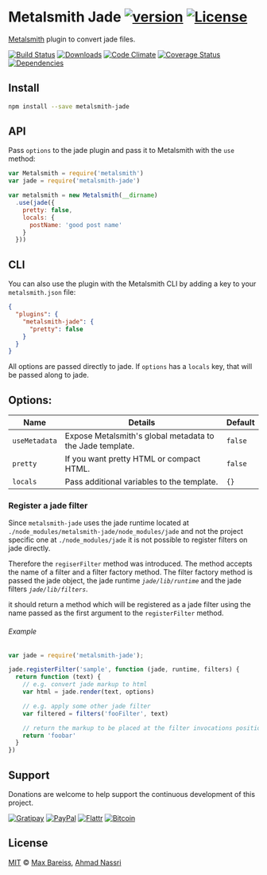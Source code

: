 # Metalsmith Jade [![version][npm-version]][npm-url] [![License][npm-license]][license-url]

[Metalsmith](http://www.metalsmith.io/) plugin to convert jade files.

[![Build Status][travis-image]][travis-url]
[![Downloads][npm-downloads]][npm-url]
[![Code Climate][codeclimate-quality]][codeclimate-url]
[![Coverage Status][codeclimate-coverage]][codeclimate-url]
[![Dependencies][david-image]][david-url]

## Install

```sh
npm install --save metalsmith-jade
```

## API

Pass `options` to the jade plugin and pass it to Metalsmith with the `use` method:

```js
var Metalsmith = require('metalsmith')
var jade = require('metalsmith-jade')

var metalsmith = new Metalsmith(__dirname)
  .use(jade({
    pretty: false,
    locals: {
      postName: 'good post name'
    }
  }))
```

## CLI

You can also use the plugin with the Metalsmith CLI by adding a key to your `metalsmith.json` file:

```json
{
  "plugins": {
    "metalsmith-jade": {
      "pretty": false
    }
  }
}
```

All options are passed directly to jade. If `options` has a `locals` key, that will be passed along to jade.

## Options:

| Name          | Details                                                   | Default |
| ------------- | --------------------------------------------------------- | ------- |
| `useMetadata` | Expose Metalsmith's global metadata to the Jade template. | `false` |
| `pretty`      | If you want pretty HTML or compact HTML.                  | `false` |
| `locals`      | Pass additional variables to the template.                | `{}`    |

### Register a jade filter

Since `metalsmith-jade` uses the jade runtime located at `./node_modules/metalsmith-jade/node_modules/jade` and not the project specific one at `./node_modules/jade` it is not possible to register filters on jade directly.

Therefore the `regiserFilter` method was introduced. The method accepts the name of a filter and a filter factory method. The filter factory method is passed the jade object, the jade runtime *`jade/lib/runtime`* and the jade filters *`jade/lib/filters`*.

it should return a method which will be registered as a jade filter using the name passed as the first argument to the `registerFilter` method.

###### Example

```js
var jade = require('metalsmith-jade');

jade.registerFilter('sample', function (jade, runtime, filters) {
  return function (text) {
    // e.g. convert jade markup to html
    var html = jade.render(text, options)

    // e.g. apply some other jade filter
    var filtered = filters('fooFilter', text)

    // return the markup to be placed at the filter invocations position
    return 'foobar'
  }  
})
```

## Support

Donations are welcome to help support the continuous development of this project.

[![Gratipay][gratipay-image]][gratipay-url]
[![PayPal][paypal-image]][paypal-url]
[![Flattr][flattr-image]][flattr-url]
[![Bitcoin][bitcoin-image]][bitcoin-url]

## License

[MIT](LICENSE) &copy; [Max Bareiss](https://github.com/MaxBareiss), [Ahmad Nassri](https://www.ahmadnassri.com)

[license-url]: https://github.com/ahmadnassri/metalsmith-jade/blob/master/LICENSE

[travis-url]: https://travis-ci.org/ahmadnassri/metalsmith-jade
[travis-image]: https://img.shields.io/travis/ahmadnassri/metalsmith-jade.svg?style=flat-square

[npm-url]: https://www.npmjs.com/package/metalsmith-jade
[npm-license]: https://img.shields.io/npm/l/metalsmith-jade.svg?style=flat-square
[npm-version]: https://img.shields.io/npm/v/metalsmith-jade.svg?style=flat-square
[npm-downloads]: https://img.shields.io/npm/dm/metalsmith-jade.svg?style=flat-square

[codeclimate-url]: https://codeclimate.com/github/ahmadnassri/metalsmith-jade
[codeclimate-quality]: https://img.shields.io/codeclimate/github/ahmadnassri/metalsmith-jade.svg?style=flat-square
[codeclimate-coverage]: https://img.shields.io/codeclimate/coverage/github/ahmadnassri/metalsmith-jade.svg?style=flat-square

[david-url]: https://david-dm.org/ahmadnassri/metalsmith-jade
[david-image]: https://img.shields.io/david/ahmadnassri/metalsmith-jade.svg?style=flat-square

[gratipay-url]: https://www.gratipay.com/ahmadnassri/
[gratipay-image]: https://img.shields.io/gratipay/ahmadnassri.svg?style=flat-square

[paypal-url]: https://www.paypal.com/cgi-bin/webscr?cmd=_s-xclick&hosted_button_id=UJ2B2BTK9VLRS&on0=project&os0=metalsmith-jade
[paypal-image]: http://img.shields.io/badge/paypal-donate-green.svg?style=flat-square

[flattr-url]: https://flattr.com/submit/auto?user_id=codeinchaos&url=https://github.com/ahmadnassri/metalsmith-jade&title=metalsmith-jade&language=&tags=github&category=software
[flattr-image]: http://img.shields.io/badge/flattr-donate-green.svg?style=flat-square

[bitcoin-image]: http://img.shields.io/badge/bitcoin-1Nb46sZRVG3or7pNaDjthcGJpWhvoPpCxy-green.svg?style=flat-square
[bitcoin-url]: https://www.coinbase.com/checkouts/ae383ae6bb931a2fa5ad11cec115191e?name=metalsmith-jade
